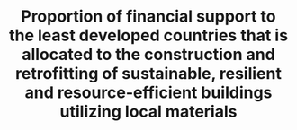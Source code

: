 ---
data_non_statistical: true
goal_meta_link: http://unstats.un.org/sdgs/files/metadata-compilation/Metadata-Goal-11.pdf
graph_title: Proportion of financial support to the least developed countries that
  is allocated to the construction and retrofitting of sustainable, resilient and
  resource-efficient buildings utilizing local materials
graph_type: line
has_metadata: true
indicator: 11.c.1
indicator_definition: Total net official development assistance (ODA
indicator_name: Proportion of financial support to the least developed countries that
  is allocated to the construction and retrofitting of sustainable, resilient and
  resource-efficient buildings utilizing local materials
indicator_sort_order: 11-0c-01
indicator_variable: null
layout: indicator
method_of_computation: http://www.oecd.org/dac/dac-glossary.htm#ODA) to the construction
  (purpose code 32310
national_geographical_coverage: United States
permalink: /11-c-1/
published: true
rationale_interpretation: http://www.oecd.org/dac/stats/purposecodessectorclassification.htm)
  and urban development and management (code 43030) subsectors in the Least Developed
  Countries. Data expressed in US dollars at the average annual exchange rate.
reporting_status: notstarted
sdg_goal: 11
source_active_1: true
source_notes_1: null
source_title_1: null
target: Support least developed countries, including through financial and technical
  assistance, in building sustainable and resilient buildings utilizing local materials.
target_id: 11.c
title: Proportion of financial support to the least developed countries that is allocated
  to the construction and retrofitting of sustainable, resilient and resource-efficient
  buildings utilizing local materials
un_custodial_agency: UN Habitat
un_designated_tier: '3'
variable_description: null
variable_notes: null
---